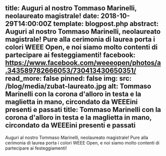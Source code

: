 title: Auguri al nostro Tommaso Marinelli, neolaureato magistrale!
date: 2018-10-29T14:00:00Z
template: blogpost.php
abstract: Auguri al nostro Tommaso Marinelli, neolaureato magistrale! Pure alla cerimonia di laurea porta i colori WEEE Open, e noi siamo molto contenti di partecipare ai festeggiamenti! 
facebook: https://www.facebook.com/weeeopen/photos/a.343589782666053/730413430650351/
read_more: false
pinned: false
img:
    src: /blog/media/zubat-laureato.jpg
    alt: Tommaso Marinelli con la corona d'alloro in testa e la maglietta in mano, circondato da WEEEini presenti e passati
    title: Tommaso Marinelli con la corona d'alloro in testa e la maglietta in mano, circondato da WEEEini presenti e passati
---
Auguri al nostro Tommaso Marinelli, neolaureato magistrale! Pure alla cerimonia di laurea porta i colori WEEE Open, e noi siamo molto contenti di partecipare ai festeggiamenti!
